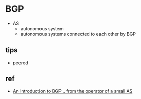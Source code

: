 # BGP

+ AS
    + autonomous system
    + autonomous systems connected to each other by BGP
    
## tips
+ peered

## ref
+ [An Introduction to BGP... from the operator of a small AS](https://quantum5.ca/2023/07/14/introduction-to-bgp-from-operator-of-small-as/)
